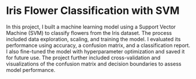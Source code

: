 # Iris Flower Classification with SVM

In this project, I built a machine learning model using a Support Vector Machine (SVM) to classify flowers from the Iris dataset. The process included data exploration, scaling, and training the model. I evaluated its performance using accuracy, a confusion matrix, and a classification report. I also fine-tuned the model with hyperparameter optimization and saved it for future use. The project further included cross-validation and visualizations of the confusion matrix and decision boundaries to assess model performance.
